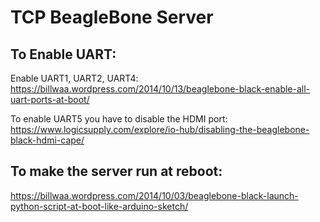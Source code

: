 # TCP BeagleBone Server

## To Enable UART:

Enable UART1, UART2, UART4:
https://billwaa.wordpress.com/2014/10/13/beaglebone-black-enable-all-uart-ports-at-boot/

To enable UART5 you have to disable the HDMI port:
https://www.logicsupply.com/explore/io-hub/disabling-the-beaglebone-black-hdmi-cape/


## To make the server run at reboot:

https://billwaa.wordpress.com/2014/10/03/beaglebone-black-launch-python-script-at-boot-like-arduino-sketch/